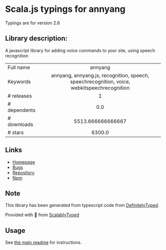 
# Scala.js typings for annyang

Typings are for version 2.6

## Library description:
A javascript library for adding voice commands to your site, using speech recognition

|                    |                 |
| ------------------ | :-------------: |
| Full name          | annyang |
| Keywords           | annyang, annyang.js, recognition, speech, speechrecognition, voice, webkitspeechrecognition |
| # releases         | 1 |
| # dependents       | 0.0 |
| # downloads        | 5513.666666666667 |
| # stars            | 6300.0 |

## Links
- [Homepage](https://www.talater.com/annyang/)
- [Bugs](https://github.com/TalAter/annyang/issues)
- [Repository](https://github.com/TalAter/annyang)
- [Npm](https://www.npmjs.com/package/annyang)
    


## Note
This library has been generated from typescript code from [DefinitelyTyped](https://definitelytyped.org).

Provided with :purple_heart: from [ScalablyTyped](https://github.com/oyvindberg/ScalablyTyped)

## Usage
See [the main readme](../../readme.md) for instructions.


